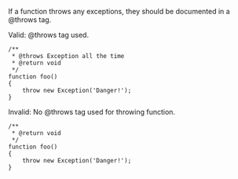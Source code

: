 If a function throws any exceptions, they should be documented in a @throws tag.

Valid: @throws tag used.
```
/**
 * @throws Exception all the time
 * @return void
 */
function foo()
{
    throw new Exception('Danger!');
}
```

Invalid: No @throws tag used for throwing function.
```
/**
 * @return void
 */
function foo()
{
    throw new Exception('Danger!');
}
```
